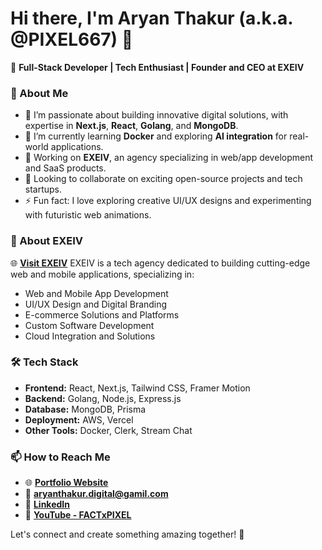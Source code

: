 # Hi there, I'm Aryan Thakur (a.k.a. @PIXEL667) 👋

🚀 **Full-Stack Developer | Tech Enthusiast | Founder and CEO at EXEIV**  

### 🌟 About Me
- 👀 I’m passionate about building innovative digital solutions, with expertise in **Next.js**, **React**, **Golang**, and **MongoDB**.
- 🌱 I’m currently learning **Docker** and exploring **AI integration** for real-world applications.
- 💼 Working on **EXEIV**, an agency specializing in web/app development and SaaS products.
- 💞️ Looking to collaborate on exciting open-source projects and tech startups.
- ⚡ Fun fact: I love exploring creative UI/UX designs and experimenting with futuristic web animations.

### 🏢 About EXEIV
🌐 **[Visit EXEIV](https://exeiv.in)**
EXEIV is a tech agency dedicated to building cutting-edge web and mobile applications, specializing in:
- Web and Mobile App Development
- UI/UX Design and Digital Branding
- E-commerce Solutions and Platforms
- Custom Software Development
- Cloud Integration and Solutions

### 🛠️ Tech Stack
- **Frontend:** React, Next.js, Tailwind CSS, Framer Motion
- **Backend:** Golang, Node.js, Express.js
- **Database:** MongoDB, Prisma
- **Deployment:** AWS, Vercel
- **Other Tools:** Docker, Clerk, Stream Chat

### 📫 How to Reach Me
- 🌐 **[Portfolio Website](https://exeiv.in)**
- 📧 **aryanthakur.digital@gamil.com**
- 🔗 **[LinkedIn](https://www.linkedin.com/in/ceo-aryan-thakur/)**
- 🎥 **[YouTube - FACTxPIXEL](https://www.youtube.com/@FACTxPIXEL)**

Let's connect and create something amazing together! 🚀

